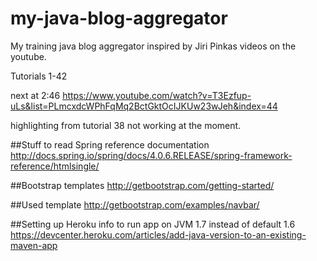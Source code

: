 my-java-blog-aggregator
=======================

My training java blog aggregator inspired by Jiri Pinkas videos on the youtube.

Tutorials 1-42

next at 2:46
https://www.youtube.com/watch?v=T3Ezfup-uLs&list=PLmcxdcWPhFqMq2BctGktOcIJKUw23wJeh&index=44

highlighting from tutorial 38 not working at the moment.

##Stuff to read
Spring reference documentation
    http://docs.spring.io/spring/docs/4.0.6.RELEASE/spring-framework-reference/htmlsingle/
    
##Bootstrap templates
    http://getbootstrap.com/getting-started/
    
##Used template
    http://getbootstrap.com/examples/navbar/

##Setting up Heroku
info to run app on JVM 1.7 instead of default 1.6
https://devcenter.heroku.com/articles/add-java-version-to-an-existing-maven-app